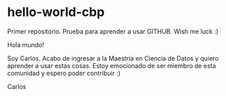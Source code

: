# hello-world-cbp
Primer repositorio. Prueba para aprender a usar GITHUB. Wish me luck :)

Hola mundo!

Soy Carlos. Acabo de ingresar a la Maestría en Ciencia de Datos y quiero aprender a usar estas cosas.
Estoy emocionado de ser miembro de esta comunidad y espero poder contribuir :)

Carlos
